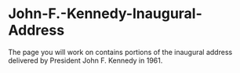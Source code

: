 # John-F.-Kennedy-Inaugural-Address
The page you will work on contains portions of the inaugural address delivered by President John F. Kennedy in 1961.  
